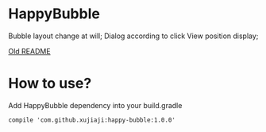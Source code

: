# HappyBubble
Bubble layout change at will; Dialog according to click View position display;

[Old README](README-old.md)

# How to use?
Add HappyBubble dependency into your build.gradle
```
compile 'com.github.xujiaji:happy-bubble:1.0.0'
```